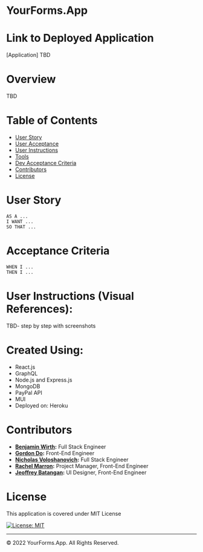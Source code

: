 # YourForms.App 

# Link to Deployed Application
[Application] TBD 

# Overview 
TBD

# Table of Contents

  * [User Story](#user-story)
  * [User Acceptance](#acceptance-criteria)
  * [User Instructions](#user-instructions)
  * [Tools](#created-using)
  * [Dev Acceptance Criteria](#development-acceptance)
  * [Contributors](#contributors)
  * [License](#license)

# User Story
```
AS A ...
I WANT ...
SO THAT ...
```

# Acceptance Criteria
```
WHEN I ...
THEN I ...

```

# User Instructions (Visual References):
TBD- step by step with screenshots

# Created Using: 
<ul><li>React.js</li>
<li>GraphQL</li>
<li>Node.js and Express.js</li>
<li>MongoDB</li>
<li>PayPal API</li>
<li>MUI</li>
<li>Deployed on: Heroku</li></ul>


# Contributors 
<ul><li><strong><a href="https://github.com/benw10-1" target="__blank">Benjamin Wirth</a>:</strong> Full Stack Engineer</li>
<li><strong><a href="https://github.com/grdnd" target="__blank">Gordon Do</a>:</strong> Front-End Engineer</li>
<li><strong><a href="https://github.com/nialvo" target="__blank">Nicholas Voloshanovich</a>:</strong> Full Stack Engineer</li>
<li><strong><a href="https://github.com/racheldmarron" target="__blank">Rachel Marron</a>:</strong> Project Manager, Front-End Engineer</li>
<li><strong><a href="https://github.com/mrjeoffrey" target="__blank">Jeoffrey Batangan</a>:</strong> UI Designer, Front-End Engineer</li></ul>

# License 

This application is covered under MIT License    

[![License: MIT](https://img.shields.io/badge/License-MIT-blue.svg)](https://opensource.org/licenses/MIT)

- - -

© 2022 YourForms.App. All Rights Reserved.
